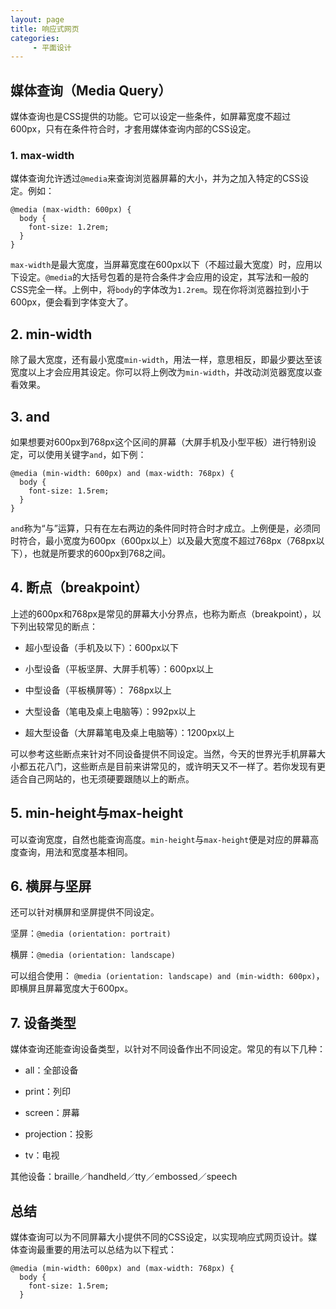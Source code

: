 ```yaml
---
layout: page
title: 响应式网页
categories:
     - 平面设计
---
```


## 媒体查询（Media Query）

媒体查询也是CSS提供的功能。它可以设定一些条件，如屏幕宽度不超过600px，只有在条件符合时，才套用媒体查询内部的CSS设定。

### 1\. max-width

媒体查询允许透过`@media`来查询浏览器屏幕的大小，并为之加入特定的CSS设定。例如：

```
@media (max-width: 600px) {
  body {
    font-size: 1.2rem;
  }
}
```

`max-width`是最大宽度，当屏幕宽度在600px以下（不超过最大宽度）时，应用以下设定。`@media`的大括号包着的是符合条件才会应用的设定，其写法和一般的CSS完全一样。上例中，将`body`的字体改为`1.2rem`。现在你将浏览器拉到小于600px，便会看到字体变大了。

## 2\. min-width 

除了最大宽度，还有最小宽度`min-width`，用法一样，意思相反，即最少要达至该宽度以上才会应用其设定。你可以将上例改为`min-width`，并改动浏览器宽度以查看效果。

## 3\. and

如果想要对600px到768px这个区间的屏幕（大屏手机及小型平板）进行特别设定，可以使用关键字`and`，如下例：

```
@media (min-width: 600px) and (max-width: 768px) {
  body {
    font-size: 1.5rem;
  }
}
```

`and`称为“与”运算，只有在左右两边的条件同时符合时才成立。上例便是，必须同时符合，最小宽度为600px（600px以上）以及最大宽度不超过768px（768px以下），也就是所要求的600px到768之间。

## 4\. 断点（breakpoint）

上述的600px和768px是常见的屏幕大小分界点，也称为断点（breakpoint），以下列出较常见的断点：

*   超小型设备（手机及以下）：600px以下

*   小型设备（平板坚屏、大屏手机等）：600px以上

*   中型设备（平板横屏等）： 768px以上

*   大型设备（笔电及桌上电脑等）：992px以上

*   超大型设备（大屏幕笔电及桌上电脑等）：1200px以上

可以参考这些断点来针对不同设备提供不同设定。当然，今天的世界光手机屏幕大小都五花八门，这些断点是目前来讲常见的，或许明天又不一样了。若你发现有更适合自己网站的，也无须硬要跟随以上的断点。


## 5\. min-height与max-height

可以查询宽度，自然也能查询高度。`min-height`与`max-height`便是对应的屏幕高度查询，用法和宽度基本相同。

## 6\. 横屏与坚屏

还可以针对横屏和坚屏提供不同设定。

坚屏：`@media (orientation: portrait)`

横屏：`@media (orientation: landscape)`

可以组合使用： `@media (orientation: landscape) and (min-width: 600px)`，即横屏且屏幕宽度大于600px。

## 7\. 设备类型

媒体查询还能查询设备类型，以针对不同设备作出不同设定。常见的有以下几种：

*   all：全部设备

*   print：列印

*   screen：屏幕

*   projection：投影

*   tv：电视

其他设备：braille／handheld／tty／embossed／speech

## 总结

媒体查询可以为不同屏幕大小提供不同的CSS设定，以实现响应式网页设计。媒体查询最重要的用法可以总结为以下程式：

```
@media (min-width: 600px) and (max-width: 768px) {
  body {
    font-size: 1.5rem;
  }
```
